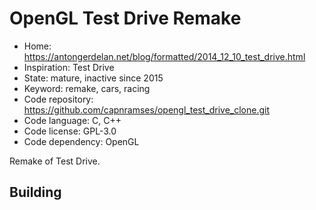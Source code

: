 # OpenGL Test Drive Remake

- Home: https://antongerdelan.net/blog/formatted/2014_12_10_test_drive.html
- Inspiration: Test Drive
- State: mature, inactive since 2015
- Keyword: remake, cars, racing
- Code repository: https://github.com/capnramses/opengl_test_drive_clone.git
- Code language: C, C++
- Code license: GPL-3.0
- Code dependency: OpenGL

Remake of Test Drive.

## Building
